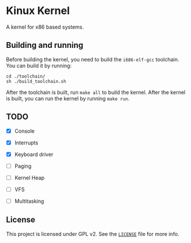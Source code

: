 # Kinux Kernel
A kernel for x86 based systems.

## Building and running
Before building the kernel, you need to build the `i686-elf-gcc` toolchain. You can build it by running:
```
cd ./toolchain/
sh ./build_toolchain.sh
```
After the toolchain is built, run `make all` to build the kernel. After the kernel is built, you can run the kernel by running `make run`.

## TODO
- [x] Console
- [x] Interrupts
- [x] Keyboard driver
- [ ] Paging
- [ ] Kernel Heap
- [ ] VFS
- [ ] Multitasking


## License
This project is licensed under GPL v2. See the [`LICENSE`](LICENSE) file for more info.
